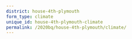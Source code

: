 ```yaml
---
district: house-4th-plymouth
form_type: climate
unique_id: house-4th-plymouth-climate
permalink: /2020bq/house-4th-plymouth/climate/
---
```

